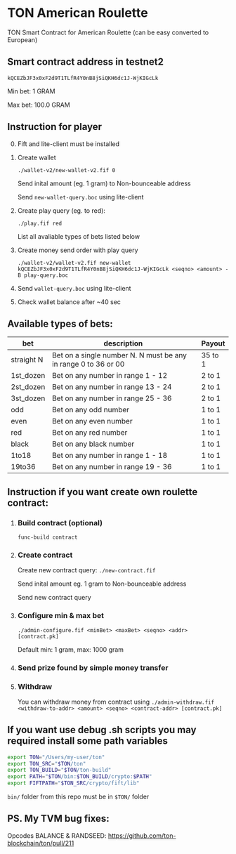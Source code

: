 # TON American Roulette

TON Smart Contract for American Roulette (can be easy converted to European)

## Smart contract address in testnet2
`kQCEZbJF3x0xF2d9T1TLfR4Y0nB8jSiQKH6dc1J-WjKIGcLk`

Min bet: 1 GRAM

Max bet: 100.0 GRAM

## Instruction for player

0. Fift and lite-client must be installed
1. Create wallet

    `./wallet-v2/new-wallet-v2.fif 0`

    Send inital amount (eg. 1 gram) to Non-bounceable address

    Send `new-wallet-query.boc` using lite-client

2. Create play query (eg. to red): 

    `./play.fif red`

    List all avaliable types of bets listed below

3. Create money send order with play query

    `./wallet-v2/wallet-v2.fif new-wallet kQCEZbJF3x0xF2d9T1TLfR4Y0nB8jSiQKH6dc1J-WjKIGcLk <seqno> <amount> -B play-query.boc`

4. Send `wallet-query.boc` using lite-client

5. Check wallet balance after ~40 sec

## Available types of bets:

| bet         | description | Payout |
|-------------|-------------|--------|
| straight N  | Bet on a single number N. N must be any in range 0 to 36 or 00 | 35 to 1
| 1st_dozen   | Bet on any number in range 1 - 12   | 2 to 1 |
| 2st_dozen   | Bet on any number in range 13 - 24  | 2 to 1 |
| 3st_dozen   | Bet on any number in range 25 - 36  | 2 to 1 |
| odd         | Bet on any odd number   | 1 to 1 |
| even        | Bet on any even number  | 1 to 1 |
| red         | Bet on any red number   | 1 to 1 |
| black       | Bet on any black number | 1 to 1 |
| 1to18       | Bet on any number in range 1 - 18   | 1 to 1 |
| 19to36      | Bet on any number in range 19 - 36  | 1 to 1 |

## Instruction if you want create own roulette contract:

1. ### Build contract (optional)

   `func-build contract`

1. ### Create contract

    Create new contract query: `./new-contract.fif`

    Send inital amount eg. 1 gram to Non-bounceable address

    Send new contract query 

1. ### Configure min & max bet
    `./admin-configure.fif <minBet> <maxBet> <seqno> <addr> [contract.pk]`
    
    Default min: 1 gram, max: 1000 gram

1. ### Send prize found by simple money transfer

1. ### Withdraw

    You can withdraw money from contract using `./admin-withdraw.fif <withdraw-to-addr> <amount> <seqno> <contract-addr> [contract.pk]`


## If you want use debug .sh scripts you may required install some path variables

  ```bash
  export TON="/Users/my-user/ton"
  export TON_SRC="$TON/ton"
  export TON_BUILD="$TON/ton-build"
  export PATH="$TON/bin:$TON_BUILD/crypto:$PATH"
  export FIFTPATH="$TON_SRC/crypto/fift/lib"
  ```

  `bin/` folder from this repo must be in `$TON/` folder


## PS. My TVM bug fixes:

Opcodes BALANCE & RANDSEED:
https://github.com/ton-blockchain/ton/pull/211
